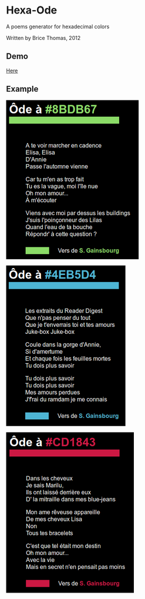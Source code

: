 Hexa-Ode
========

A poems generator for hexadecimal colors

Written by Brice Thomas, 2012

Demo
----
[Here](http://verticale.me/hexaode/)

Example
-------
![ode1](screenshots/ode1.png)

![ode2](screenshots/ode2.png)

![ode3](screenshots/ode3.png)
